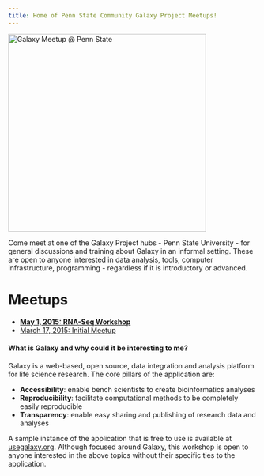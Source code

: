 ```yaml
---
title: Home of Penn State Community Galaxy Project Meetups!
---
```

<div class='center'><img src="/src/events/Meetups/PSU/PSUMeetupLogo600.png" alt="Galaxy Meetup @ Penn State" width="400" /></div>



Come meet at one of the Galaxy Project hubs - Penn State University - for general discussions and training about Galaxy in an informal setting. These are open to anyone interested in data analysis, tools, computer infrastructure, programming - regardless if it is introductory or advanced.

# Meetups

* **[May 1, 2015: RNA-Seq Workshop](/src/events/Meetups/PSU/2015-05/index.md)**
* [March 17, 2015: Initial Meetup](/src/events/Meetups/PSU/2015-03/index.md)

#### What is Galaxy and why could it be interesting to me?

Galaxy is a web-based, open source, data integration and analysis platform for life science research. The core pillars of the application are:
* **Accessibility**: enable bench scientists to create bioinformatics analyses
* **Reproducibility**: facilitate computational methods to be completely easily reproducible
* **Transparency**: enable easy sharing and publishing of research data and analyses

A sample instance of the application that is free to use is available at [usegalaxy.org](https://usegalaxy.org/).
Although focused around Galaxy, this workshop is open to anyone interested in the above topics without their specific ties to the application.
